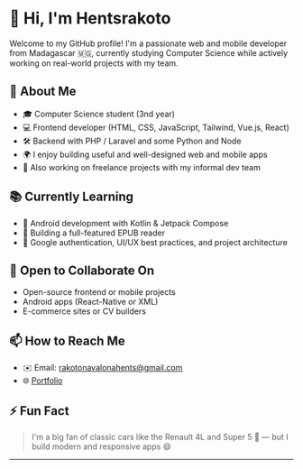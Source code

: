 # 👋 Hi, I'm Hentsrakoto

Welcome to my GitHub profile! I'm a passionate web and mobile developer from Madagascar 🇲🇬, currently studying Computer Science while actively working on real-world projects with my team.

## 🚀 About Me

- 🎓 Computer Science student (3nd year)
- 💻 Frontend developer (HTML, CSS, JavaScript, Tailwind, Vue.js, React)
- 🛠️ Backend with PHP / Laravel and some Python and Node
- 🌍 I enjoy building useful and well-designed web and mobile apps
- 🤝 Also working on freelance projects with my informal dev team

## 📚 Currently Learning

- 📱 Android development with Kotlin & Jetpack Compose
- 📖 Building a full-featured EPUB reader
- 🔐 Google authentication, UI/UX best practices, and project architecture

## 🤝 Open to Collaborate On

- Open-source frontend or mobile projects
- Android apps (React-Native or XML)
- E-commerce sites or CV builders

## 📫 How to Reach Me

- ✉️ Email: rakotonavalonahents@gmail.com 
- 🌐 [Portfolio](https://hentsrakoto.netlify.app/) 

## ⚡ Fun Fact

> I'm a big fan of classic cars like the Renault 4L and Super 5 🚗 — but I build modern and responsive apps 😄

---

<!---
Hentsrakoto/Hentsrakoto is a ✨ special ✨ repository because its `README.md` (this file) appears on your GitHub profile.
You can click the Preview link to take a look at your changes.
--->

